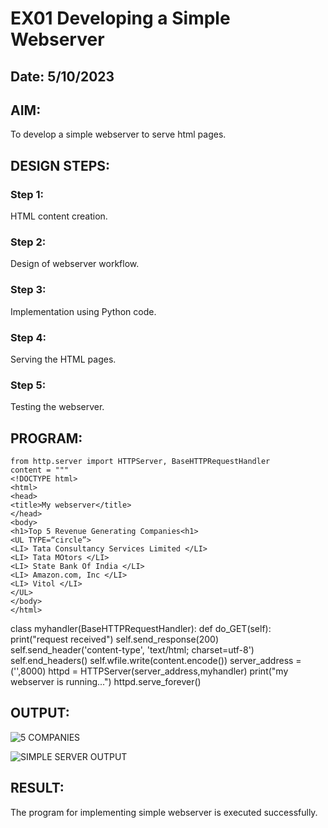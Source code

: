 # EX01 Developing a Simple Webserver
## Date: 5/10/2023

## AIM:
To develop a simple webserver to serve html pages.

## DESIGN STEPS:
### Step 1: 
HTML content creation.

### Step 2:
Design of webserver workflow.

### Step 3:
Implementation using Python code.

### Step 4:
Serving the HTML pages.

### Step 5:
Testing the webserver.

## PROGRAM:
```
from http.server import HTTPServer, BaseHTTPRequestHandler
content = """
<!DOCTYPE html>
<html>
<head>
<title>My webserver</title>
</head>
<body>
<h1>Top 5 Revenue Generating Companies<h1>
<UL TYPE=“circle”>
<LI> Tata Consultancy Services Limited </LI>		
<LI> Tata MOtors </LI>
<LI> State Bank Of India </LI>
<LI> Amazon.com, Inc </LI>
<LI> Vitol </LI>
</UL>
</body>
</html>
```
class myhandler(BaseHTTPRequestHandler):
def do_GET(self):
print("request received")
self.send_response(200)
self.send_header('content-type', 'text/html; charset=utf-8')
self.end_headers()
self.wfile.write(content.encode())
server_address = ('',8000)
httpd = HTTPServer(server_address,myhandler)
print("my webserver is running...")
httpd.serve_forever()

## OUTPUT:
![5 COMPANIES](https://github.com/Sahithya373/simplewebserver/assets/147017926/d7315132-104b-41ca-9bf2-11d6e12c5fc5)

![SIMPLE SERVER OUTPUT](https://github.com/Sahithya373/simplewebserver/assets/147017926/5eac1821-018e-45d2-a66e-4653a9409137)

## RESULT:
The program for implementing simple webserver is executed successfully.
